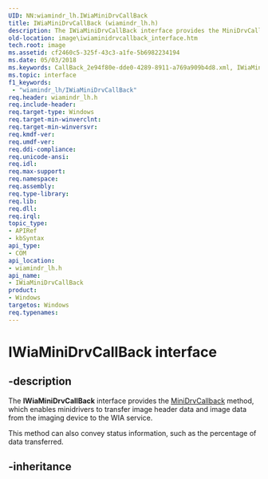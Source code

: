 ```yaml
---
UID: NN:wiamindr_lh.IWiaMiniDrvCallBack
title: IWiaMiniDrvCallBack (wiamindr_lh.h)
description: The IWiaMiniDrvCallBack interface provides the MiniDrvCallback method, which enables minidrivers to transfer image header data and image data from the imaging device to the WIA service.
old-location: image\iwiaminidrvcallback_interface.htm
tech.root: image
ms.assetid: cf2460c5-325f-43c3-a1fe-5b6982234194
ms.date: 05/03/2018
ms.keywords: CallBack_2e94f80e-dde0-4289-8911-a769a909b4d8.xml, IWiaMiniDrvCallBack, IWiaMiniDrvCallBack interface [Imaging Devices], IWiaMiniDrvCallBack interface [Imaging Devices],described, image.iwiaminidrvcallback_interface, wiamindr_lh/IWiaMiniDrvCallBack
ms.topic: interface
f1_keywords:
 - "wiamindr_lh/IWiaMiniDrvCallBack"
req.header: wiamindr_lh.h
req.include-header: 
req.target-type: Windows
req.target-min-winverclnt: 
req.target-min-winversvr: 
req.kmdf-ver: 
req.umdf-ver: 
req.ddi-compliance: 
req.unicode-ansi: 
req.idl: 
req.max-support: 
req.namespace: 
req.assembly: 
req.type-library: 
req.lib: 
req.dll: 
req.irql: 
topic_type:
- APIRef
- kbSyntax
api_type:
- COM
api_location:
- wiamindr_lh.h
api_name:
- IWiaMiniDrvCallBack
product:
- Windows
targetos: Windows
req.typenames: 
---
```


# IWiaMiniDrvCallBack interface

## -description

The **IWiaMiniDrvCallBack** interface provides the [MiniDrvCallback](https://docs.microsoft.com/windows-hardware/drivers/ddi/wiamindr_lh/nf-wiamindr_lh-iwiaminidrvcallback-minidrvcallback) method, which enables minidrivers to transfer image header data and image data from the imaging device to the WIA service.

This method can also convey status information, such as the percentage of data transferred.

## -inheritance

